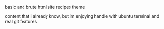 basic and brute html site recipes theme

content that i already know, but im enjoying handle with ubuntu terminal and real git features